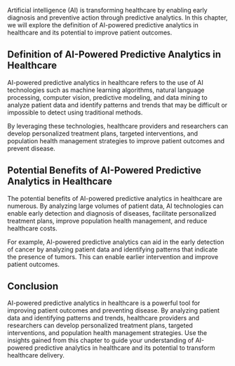 
Artificial intelligence (AI) is transforming healthcare by enabling early diagnosis and preventive action through predictive analytics. In this chapter, we will explore the definition of AI-powered predictive analytics in healthcare and its potential to improve patient outcomes.

Definition of AI-Powered Predictive Analytics in Healthcare
-----------------------------------------------------------

AI-powered predictive analytics in healthcare refers to the use of AI technologies such as machine learning algorithms, natural language processing, computer vision, predictive modeling, and data mining to analyze patient data and identify patterns and trends that may be difficult or impossible to detect using traditional methods.

By leveraging these technologies, healthcare providers and researchers can develop personalized treatment plans, targeted interventions, and population health management strategies to improve patient outcomes and prevent disease.

Potential Benefits of AI-Powered Predictive Analytics in Healthcare
-------------------------------------------------------------------

The potential benefits of AI-powered predictive analytics in healthcare are numerous. By analyzing large volumes of patient data, AI technologies can enable early detection and diagnosis of diseases, facilitate personalized treatment plans, improve population health management, and reduce healthcare costs.

For example, AI-powered predictive analytics can aid in the early detection of cancer by analyzing patient data and identifying patterns that indicate the presence of tumors. This can enable earlier intervention and improve patient outcomes.

Conclusion
----------

AI-powered predictive analytics in healthcare is a powerful tool for improving patient outcomes and preventing disease. By analyzing patient data and identifying patterns and trends, healthcare providers and researchers can develop personalized treatment plans, targeted interventions, and population health management strategies. Use the insights gained from this chapter to guide your understanding of AI-powered predictive analytics in healthcare and its potential to transform healthcare delivery.
